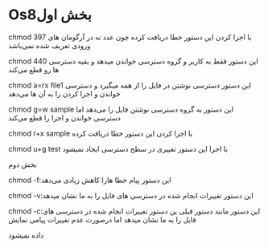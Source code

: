 # Os8بخش اول

chmod 397 با اجرا کردن این دستور خطا دریافت کرده چون عدد نه در آرگومان های ورودی تعریف شده نمی‌باشد

chmod 440 این دستور فقط به کاربر و گروه دسترسی خواندن میدهد و بقیه دسترسی ها رو قطع می‌کند

chmod a=rx file1 این دستور دسترسی نوشتن در فایل را از همه میگیرد و دسترسی خواندن و اجرا کردن را به آن ها می‌دهد

chmod g=w sample این دستور به گروه دسترسی نوشتن فایل را می‌دهد اما دسترسی خواندن و اجرا را قطع می‌کند

chmod r+x sample با اجرا کردن این دستور خطا دریافت کرده 

chmod u+g test با اجرا این دستور تغییری در سطح دسترسی ایجاد نمیشود

بخش دوم

chmod -f:این دستور پیام خطا هارا کاهش زیادی می‌دهد

chmod -v:این دستور تغییرات انجام شده در دسترسی های فایل را به ما نشان میدهد

chmod -c:این دستور مانند دستور قبلی ین دستور تغییرات انجام شده در دسترسی های فایل را به ما نشان میدهد اما درصورت عدم تغییرات پیامی نمایش 

داده نمیشود



